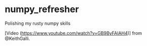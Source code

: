 # numpy_refresher
Polishing my rusty numpy skills

[Video (https://www.youtube.com/watch?v=GB9ByFAIAH4)] from @KeithGalli.
